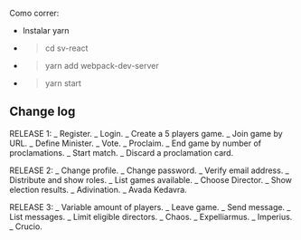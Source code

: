 Como correr:
- Instalar yarn
- > cd sv-react
- > yarn add webpack-dev-server
- > yarn start


## Change log
RELEASE 1:
_ Register.
_ Login.
_ Create a 5 players game.
_ Join game by URL.
_ Define Minister.
_ Vote.
_ Proclaim.
_ End game by number of proclamations.
_ Start match.
_ Discard a proclamation card.

RELEASE 2:
_ Change profile.
_ Change password.
_ Verify email address.
_ Distribute and show roles.
_ List games available.
_ Choose Director.
_ Show election results.
_ Adivination.
_ Avada Kedavra.

RELEASE 3:
_ Variable amount of players. 
_ Leave game.
_ Send message.
_ List messages.
_ Limit eligible directors.
_ Chaos.
_ Expelliarmus.
_ Imperius.
_ Crucio.

